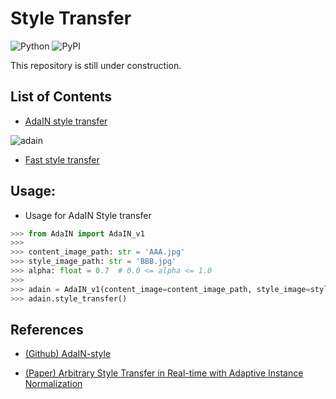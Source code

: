 # Style Transfer
![Python](https://img.shields.io/badge/python-3.8%20%7C%203.9-blue)
![PyPI](https://badge.fury.io/py/tensorflow.svg)

This repository is still under construction.

## List of Contents

* [AdaIN style transfer](https://github.com/takhyun12/vision-intelligence/blob/main/Style-transfer/AdaIN.py)

![adain](https://user-images.githubusercontent.com/41291493/132440767-673332f9-6ec9-4fb9-aca6-236e4df64198.png)

* [Fast style transfer]()


## Usage:

* Usage for AdaIN Style transfer

``` python
>>> from AdaIN import AdaIN_v1
>>>
>>> content_image_path: str = 'AAA.jpg'
>>> style_image_path: str = 'BBB.jpg'
>>> alpha: float = 0.7  # 0.0 <= alpha <= 1.0
>>>
>>> adain = AdaIN_v1(content_image=content_image_path, style_image=style_image_path, alpha=alpha)
>>> adain.style_transfer()
```

## References
* [(Github) AdaIN-style](https://github.com/xunhuang1995/AdaIN-style)

* [(Paper) Arbitrary Style Transfer in Real-time with Adaptive Instance Normalization](https://arxiv.org/abs/1703.06868)
